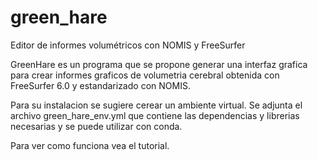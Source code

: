 # green_hare
Editor de informes volumétricos con NOMIS y FreeSurfer

GreenHare es un programa que se propone generar una interfaz grafica para crear informes graficos de volumetria cerebral obtenida con FreeSurfer 6.0 y estandarizado con NOMIS.

Para su instalacion se sugiere cerear un ambiente virtual. Se adjunta el archivo green_hare_env.yml que contiene las dependencias y librerias necesarias y se puede utilizar con conda.  

Para ver como funciona vea el tutorial.
